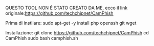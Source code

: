 QUESTO TOOL NON É STATO CREATO DA ME, ecco il link originale:https://github.com/techchipnet/CamPhish

Prima di instllare: sudo apt-get -y install php openssh git wget

Installazione: 
git clone https://github.com/techchipnet/CamPhish
cd CamPhish
sudo bash camphish.sh
